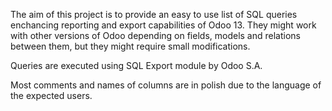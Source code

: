 The aim of this project is to provide an easy to use list of SQL queries enchancing reporting and export capabilities of Odoo 13. They might work with other versions of Odoo depending on fields, models and relations between them, but they might require small modifications.

Queries are executed using SQL Export module by Odoo S.A.

Most comments and names of columns are in polish due to the language of the expected users.
